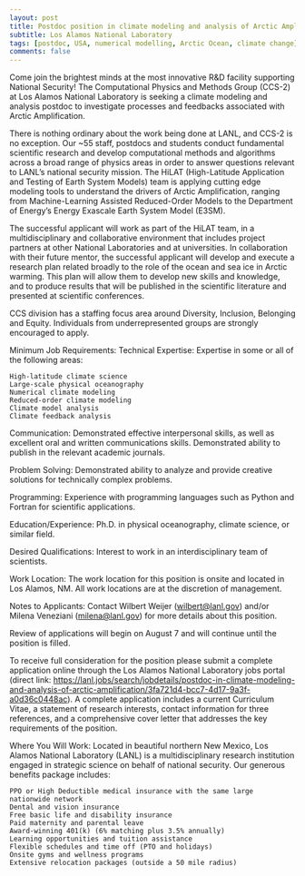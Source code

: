 ```yaml
---
layout: post
title: Postdoc position in climate modeling and analysis of Arctic Amplification (Los Alamos, New Mexico)
subtitle: Los Alamos National Laboratory
tags: [postdoc, USA, numerical modelling, Arctic Ocean, climate change]
comments: false
---
```

Come join the brightest minds at the most innovative R&D facility supporting National Security! The Computational Physics and Methods Group (CCS-2) at Los Alamos National Laboratory is seeking a climate modeling and analysis postdoc to investigate processes and feedbacks associated with Arctic Amplification.

There is nothing ordinary about the work being done at LANL, and CCS-2 is no exception. Our ~55 staff, postdocs and students conduct fundamental scientific research and develop computational methods and algorithms across a broad range of physics areas in order to answer questions relevant to LANL’s national security mission. The HiLAT (High-Latitude Application and Testing of Earth System Models) team is applying cutting edge modeling tools to understand the drivers of Arctic Amplification, ranging from Machine-Learning Assisted Reduced-Order Models to the Department of Energy’s Energy Exascale Earth System Model (E3SM).

The successful applicant will work as part of the HiLAT team, in a multidisciplinary and collaborative environment that includes project partners at other National Laboratories and at universities. In collaboration with their future mentor, the successful applicant will develop and execute a research plan related broadly to the role of the ocean and sea ice in Arctic warming. This plan will allow them to develop new skills and knowledge, and to produce results that will be published in the scientific literature and presented at scientific conferences.

CCS division has a staffing focus area around Diversity, Inclusion, Belonging and Equity. Individuals from underrepresented groups are strongly encouraged to apply.

Minimum Job Requirements:
Technical Expertise: Expertise in some or all of the following areas:

    High-latitude climate science
    Large-scale physical oceanography
    Numerical climate modeling
    Reduced-order climate modeling
    Climate model analysis
    Climate feedback analysis

Communication: Demonstrated effective interpersonal skills, as well as excellent oral and written communications skills. Demonstrated ability to publish in the relevant academic journals.

Problem Solving: Demonstrated ability to analyze and provide creative solutions for technically complex problems.

Programming: Experience with programming languages such as Python and Fortran for scientific applications.

Education/Experience: Ph.D. in physical oceanography, climate science, or similar field.

Desired Qualifications:
Interest to work in an interdisciplinary team of scientists.

Work Location:
The work location for this position is onsite and located in Los Alamos, NM. All work locations are at the discretion of management.

Notes to Applicants:
Contact Wilbert Weijer (wilbert@lanl.gov) and/or Milena Veneziani (milena@lanl.gov) for more details about this position.

Review of applications will begin on August 7 and will continue until the position is filled.

To receive full consideration for the position please submit a complete application online through the Los Alamos National Laboratory jobs portal (direct link: https://lanl.jobs/search/jobdetails/postdoc-in-climate-modeling-and-analysis-of-arctic-amplification/3fa721d4-bcc7-4d17-9a3f-a0d36c0448ac). A complete application includes a current Curriculum Vitae, a statement of research interests, contact information for three references, and a comprehensive cover letter that addresses the key requirements of the position.

Where You Will Work:
Located in beautiful northern New Mexico, Los Alamos National Laboratory (LANL) is a multidisciplinary research institution engaged in strategic science on behalf of national security. Our generous benefits package includes:

    PPO or High Deductible medical insurance with the same large nationwide network
    Dental and vision insurance
    Free basic life and disability insurance
    Paid maternity and parental leave
    Award-winning 401(k) (6% matching plus 3.5% annually)
    Learning opportunities and tuition assistance
    Flexible schedules and time off (PTO and holidays)
    Onsite gyms and wellness programs
    Extensive relocation packages (outside a 50 mile radius)
